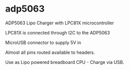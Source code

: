 adp5063
=======

ADP5063 Lipo Charger with LPC81X microcontroller

LPC81X is connected through I2C to the ADP5063

MicroUSB connector to supply 5V in

Almost all pins routed available to headers.

Use as Lipo powered breadboard CPU - Charge via USB.
